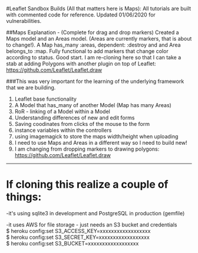 #Leaflet Sandbox Builds (All that matters here is Maps):
All tutorials are built with commented code for reference.
Updated 01/06/2020 for vulnerabilities.

##Maps Explanation - (Complete for drag and drop markers)
Created a Maps model and an Areas model. (Areas are currently markers, that is about to change!). 
A Map has_many :areas, dependent: :destroy and and Area belongs_to :map. Fully functional to add markers that change color according to status. Good start. 
I am re-cloning here so that I can take a stab at adding Polygons with another plugin on top of Leaflet: https://github.com/Leaflet/Leaflet.draw

###This was very important for the learning of the underlying framework that we are building.
1. Leaflet base functionality
2. A Model that has_many of another Model (Map has many Areas)
3. RoR - linking of a Model within a Model
4. Understanding differences of new and edit forms
5. Saving coodinates from clicks of the mouse to the form
6. instance variables within the controllers
7. using imagemagick to store the maps width/height when uploading
8. I need to use Maps and Areas in a different way so I need to build new! 
9. I am changing from dropping markers to drawing polygons: https://github.com/Leaflet/Leaflet.draw

---
# If cloning this realize a couple of things:

-it's using sqlite3 in development and PostgreSQL in production (gemfile)

-it uses AWS for file storage - just needs an S3 bucket and credentials<br>
$ heroku config:set S3_ACCESS_KEY=xxxxxxxxxxxxxxxxxx<br>
$ heroku config:set S3_SECRET_KEY=xxxxxxxxxxxxxxxxxx<br>
$ heroku config:set S3_BUCKET=xxxxxxxxxxxxxxxxxx
